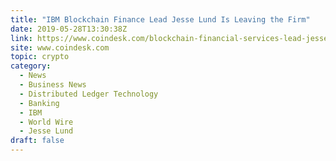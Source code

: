 ```yaml
---
title: "IBM Blockchain Finance Lead Jesse Lund Is Leaving the Firm"
date: 2019-05-28T13:30:38Z
link: https://www.coindesk.com/blockchain-financial-services-lead-jesse-lund-leaves-ibm?utm_medium=RSS&utm_source=hune
site: www.coindesk.com
topic: crypto
category:
  - News
  - Business News
  - Distributed Ledger Technology
  - Banking
  - IBM
  - World Wire
  - Jesse Lund
draft: false
---
```

